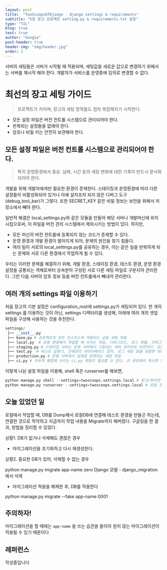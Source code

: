 ```yaml
---
layout: post
title:  "TwoScoopsOfDjango - Django settings & requirements"
subtitle: "5장 장고 프로젝트 setting.py & requirements.txt 설정"
type: "TIL"
blog: true
text: true
author: "Googie"
post-header: true
header-img: "img/header.jpg"
order: 2
---
```


서버의 세팅들은 서버가 시작될 때 적용되며, 세팅값을 새로운 값으로 변경하기 위해서는 서버를 재시작 해야 한다. 개발자가 서비스를 운영중에 임의로 변경할 수 없다.

# 최선의 장고 세팅 가이드

> 프로젝트가 커지며, 장고의 세팅 항목들도 점차 복잡해지기 시작한다.

* 모든 설정 파일은 버전 컨트롤 시스템으로 관리되어야 한다.
* 반복되는 설정들을 없애야 한다.
* 암호나 비밀 키는 안전히 보관해야 한다.

## 모든 설정 파일은 버전 컨트롤 시스템으로 관리되어야 한다.

> 특히 운영환경에서 중요. 날짜, 시간 등의 세팅 변화에 대한 기록이 반드시 문서화 되어야 한다.

개발을 위해 개발자에게만 필요한 환경이 존재한다. 스테이징과 운영환경에 따라 다른 설정들이 비활성화되어 있거나 아예 설치조차 되지 않은 디버그 도구(debug_tool_bar)가 그렇다.
또한 SECRET_KEY 같은 비밀 정보는 보안을 위해서 저장소에서 빼야 한다.

일반적 해결은 local_settings.py와 같은 모듈을 만들어 해당 서버나 개발머신에 위치 시킴으로써, 이 파일을 버전 관리 시스템에서 제외시키는 방법이 있다.
하지만,
* 모든 머신의 버전 컨트롤에 등록되지 않는 코드가 존재할 수 있다.
* 운영 환경과 개발 환경이 벌어지게 되어, 문제의 원인을 찾기 힘들다.
* 여러 팀이 서로의 local_settings.py를 공유하는 경우, 이는 같은 일을 반복하게 되는 문제와 서로 다른 환경에서 작업하게 될 수 있다.

우리는 이러한 문제를 해결하기 위해, 개발 환경, 스테이징 환경, 테스트 환경, 운영 환경 설정을 공통되는 객체로부터 상속받아 구성된 서로 다른 세팅 파일로 구분지어 관리한다.
그런 다음 서버의 암호 정보 등을 버전 컨트롤에서 빼내어 관리한다.

## 여러 개의 settings 파일 이용하기

처음 장고의 기본 설정은 configuration_root에 settings.py가 세팅되어 있다.
한 개의 settings 를 이용하는 것이 아닌, settings 디렉터리를 생성해, 아래에 여러 개의 셋업 파일을 구성해 사용하는 것을 추천한다.

```python
settings/
 ├── __init__.py
 ├── base.py # 프로젝트의 모든 인스턴스에 적용되는 공용 세팅 파일
 ├── local.py  # 로컬 환경에서 작업할 때 쓰이는 파일. 디버그모드, 로그 레벨, 디버그 도구 활성화 등이 설정되어있다
 ├── staging.py # 스테이징 서버는 운영 서버에서 구동되는 세미 프라이빗 버전이다. 운영 환경으로 코드가 이동되기 전에 관리자 및 고객들의 확인을 위한 시스템이다
 ├── test.py  # 테스트 실행기, 인메모리 데이터베이스 정의, 로그 세팅 등을 포함한 테스트를 위한 세팅
 ├── production.py # 운영 서버에서 실제로 운영되는 세팅 파일
 ├── ci.py # 지속적 통합에 쓰이는 ci.py 파일이 필요할 수 있다. 큰 큐모에서 특수한 목적을 가진 서버가 있을 경우엔 각 목적에 맞는 커스텀 세팅 파일을 만들어쓰면 된다\
 ```

이렇게 나뉜 설정 파일을 이용해, shell 혹은 runserver를 해보면,
```python
python manage.py shell --settings=twoscoops.settings.local # 장고/파이썬 shell 실행
python manage.py runserver --settings=twoscoops.settings.local # 로컬 개발 서버 구동
```






## 오늘 있었던 일

로컬에서 작업할 때, DB를 Dump해서 로컬DB에 연결해 테스트 환경을 만들곤 하는데, 연결한 것으로 착각하고 지금까지 작업 내용을 Migrate까지 해버렸다.
구글링을 한 결과, 방법을 정리할 수 있었다.

상황1. DB가 없거나 삭제해도 괜찮은 경우


- 마이그레이션을 초기화하고 다시 재생성한다.


상황2. 중요한 DB가 있어, 삭제할 수 없는 경우

python manage.py migrate app-name zero
Django 모델 - django_migration 에서 삭제


-  마이그레이션 적용을 해제한 후, DB를 적용한다

python manage.py migrate --fake app-name 0001


## 주의하자!

마이그레이션을 할 때에는 `app-name` 을 쓰는 습관을 들이자  원치 않는 마이그레이션이 적용될 수 있기 때문이다


## 레퍼런스

작성중입니다
